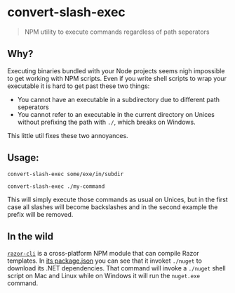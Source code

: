 # convert-slash-exec
> NPM utility to execute commands regardless of path seperators

## Why?
Executing binaries bundled with your Node projects seems nigh impossible
to get working with NPM scripts. 
Even if you write shell scripts to wrap your executable it is hard to get
past these two things:

- You cannot have an executable in a subdirectory due to different path seperators
- You cannot refer to an executable in the current directory on Unices without prefixing the path with `./`, which breaks on Windows.

This little util fixes these two annoyances.

## Usage: 
```
convert-slash-exec some/exe/in/subdir

convert-slash-exec ./my-command 
```

This will simply execute those commands as usual on Unices, but in the first case all slashes will become backslashes
and in the second example the prefix will be removed.

## In the wild
[`razor-cli`](https://github.com/fatso83/razor-cli-node) is a cross-platform NPM module that can compile Razor templates. In [its package.json](https://github.com/fatso83/razor-cli-node/blob/8f30ca04a1c595e5cf4c2d80849e1c9cdf6ec3a3/package.json#L11) you can 
see that it invoket `./nuget` to download its .NET dependencies. That command will invoke 
a `./nuget` shell script on Mac and Linux while on Windows it will run the `nuget.exe` command.
